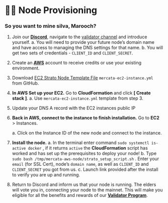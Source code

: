 # 🏴‍☠️ Node Provisioning

### So you want to mine silva, Marooch?

1. Join our [**Discord**](https://discord.gg/QTWxdZaM), navigate to the [validator channel](https://discord.com/channels/1074825209175093349/1241065063452770434) and introduce yourself.
    a. You will need to provide your future node’s domain name and have access to managing the DNS settings for that name.
    b. You will get two sets of credentials - `CLIENT_ID` and `CLIENT_SECRET`.
3. Create an [**AWS**](https://aws.amazon.com/) account to receive credits or use your existing environment.
4. Download [EC2 Strato Node Template File](https://github.com/andyakovlev/mercata-aws-node/blob/main/mercata-ec2-instance.yml) `mercata-ec2-instance.yml` from GitHub.
5. **In AWS Set up your EC2.** Go to **CloudFormation** and click **[ Create stack ]**.
    a. Use `mercata-ec2-instance.yml` template from step 3.
6. Update your DNS A record with the EC2 instances public IP
7. **Back in AWS, connect to the instance to finish installation.** Go to **EC2** > Instances.

    a. Click on the Instance ID of the new node and connect to the instance.
8. **Install the node.**
    a. In the terminal enter command `sudo systemctl is-active docker` , if it returns `active` the **CloudFormation** script has worked and has set up the prerequisites to deploy your node! 
    b. Type `sudo bash /tmp/mercata-aws-node/strato_setup_script.sh` . Enter your `email` (for SSL Cert), node’s `domain name`, as well as `CLIENT_ID` and `CLIENT_SECRET` you got from us.
    c. Launch link provided after the install to verify you are up and running. 
9. Return to Discord and inform us that your node is running. The elders will vote you in, connecting your node to the mainnet. This will make you eligible for all the benefits and rewards of our [**Validator Program**](https://www.notion.so/Validator-Program-3fe9c0a2b3dc4f708239ba5c57bb5fe9?pvs=21).

